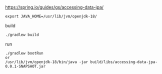 https://spring.io/guides/gs/accessing-data-jpa/

```
export JAVA_HOME=/usr/lib/jvm/openjdk-18/
```

build
```
./gradlew build
```

run
```
./gradlew bootRun
or
/usr/lib/jvm/openjdk-18/bin/java -jar build/libs/accessing-data-jpa-0.0.1-SNAPSHOT.jar
```



